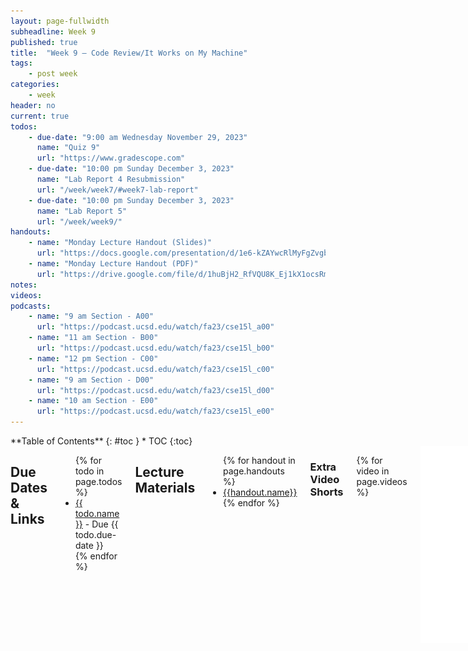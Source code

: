 ```yaml
---
layout: page-fullwidth
subheadline: Week 9
published: true
title:  "Week 9 – Code Review/It Works on My Machine"
tags:
    - post week
categories:
    - week
header: no
current: true
todos:
    - due-date: "9:00 am Wednesday November 29, 2023"
      name: "Quiz 9"
      url: "https://www.gradescope.com"
    - due-date: "10:00 pm Sunday December 3, 2023"
      name: "Lab Report 4 Resubmission"
      url: "/week/week7/#week7-lab-report"
    - due-date: "10:00 pm Sunday December 3, 2023"
      name: "Lab Report 5"
      url: "/week/week9/"
handouts:
    - name: "Monday Lecture Handout (Slides)"
      url: "https://docs.google.com/presentation/d/1e6-kZAYwcRlMyFgZvgbswwa-vyJ5I2m2_Rxnz3KW7cw/edit?usp=share_link"
    - name: "Monday Lecture Handout (PDF)"
      url: "https://drive.google.com/file/d/1huBjH2_RfVQU8K_Ej1kX1ocsRm_9HPNy/view?usp=share_link"
notes:
videos:
podcasts:
    - name: "9 am Section - A00"
      url: "https://podcast.ucsd.edu/watch/fa23/cse15l_a00"
    - name: "11 am Section - B00"
      url: "https://podcast.ucsd.edu/watch/fa23/cse15l_b00"
    - name: "12 pm Section - C00"
      url: "https://podcast.ucsd.edu/watch/fa23/cse15l_c00"
    - name: "9 am Section - D00"
      url: "https://podcast.ucsd.edu/watch/fa23/cse15l_d00"
    - name: "10 am Section - E00"
      url: "https://podcast.ucsd.edu/watch/fa23/cse15l_e00"
---
```


<div class="row">
<div class="medium-4 medium-push-8 columns" markdown="1">
<div class="panel radius fixed-toc"  data-options="sticky_on:large" markdown="1">
**Table of Contents**
{: #toc }
*  TOC
{:toc}
</div>
</div><!-- /.medium-4.columns -->

<div class="medium-8 medium-pull-4 columns" markdown="1">

## Due Dates & Links

<ul>
{% for todo in page.todos %}
<li><a href="{{ todo.url }}">{{ todo.name }}</a> - Due {{ todo.due-date }}</li>
{% endfor %}
</ul>

## Lecture Materials
<ul>
{% for handout in page.handouts %}
<li><a href="{{handout.url}}">{{handout.name}}</a></li>
{% endfor %}
</ul>

### Extra Video Shorts

{% for video in page.videos %}
<iframe width="560" height="315" src="{{video.url}}" title="YouTube video player" frameborder="0" allow="accelerometer; autoplay; clipboard-write; encrypted-media; gyroscope; picture-in-picture; web-share" allowfullscreen></iframe> 
{% endfor %}

### In-class notes
{% for note in page.notes %}
<li><a href="{{ note.url }}">{{ note.name }}</a></li>
<!-- <iframe src="{{ note.url }}/preview" width="640" height="480" allow="autoplay"></iframe> -->
{% endfor %}

### Links to Podcast
**Note:** Links will require you to log in as a UCSD student
<ul>
{% for link in page.podcasts %} 
<li><a href="{{link.url}}">{{link.name}}</a></li>
{% endfor %}
</ul>

## Lab Tasks
    
Discuss with your group:
    
![Image](../../images/fictional_map.png)
    
Write down your answers (and why you chose them!) in your group's shared doc.

In this lab, you will review another group's code to give feedback, find new
bugs, and learn from each other.

The overall plan for lab is:

1. You'll have 30 minutes to work towards completion of your grading script from
week 6, preparing it to be shared with another pair of students.
3. You will get a link to a repository from another group, download and work on
the code for 30-40 minutes.
3. Your pair will meet with the pair whose code you reviewed/are reviewing, and
you'll share feedback.
4. The feedback will be summarized as a pull request to your repository.

### Part 1 – Implementation Polishing

Make as much progress as you can on your grading script from [Week
6](../week6/#grading-script). Ask your lab tutor if you need help getting it
into a good state.

Don't worry about perfection; focus most on it being able to run and grade some
of the sample submissions.


When you're happy with it, have one partner make a **new** repository on Github
named `grader-review-<username>` where `<username>` is one of your usernames.

To do this, navigate to any GitHub page and click the `+` button in the top right corner, as seen on the screenshot below. A dropdown menu will appear, and you will click   `New repository`.

![Image](../../images/github_new_repo_dropdown.png)

From there, a page will pop up which allows you to set some attributes of your new repository. The only thing you need to change is the name, as seen in the following screenshot. You do not need to alter any other settings, and can press the green `Create repository` button at the bottom.

![Image](../../images/github_new_repo_page.png)

Now, we want this new repository to contain the version of your autograder that you want reviewed (This step
makes it so pull requests and issues will work in the last step later). To do that, you should navigate to your newly-created repository on GitHub. 

Currently, it should be empty. You should see something like the screenshot below. We want to import your grading script code (which should exist in some other GitHub repo) into this repository. Click the `Import code` button circled in red below.

![Image](../../images/import_code_to_new_repo.png)

After clicking the above button, a page will pop up which asks you for "Your old repository's clone URL". Here, you will paste the ***HTTPS*** url of the GitHub repository which contains your grading script to-be-reviewed. Click the green `Begin import` button and wait for your code to be transferred over.

![Image](../../images/import_github_code_page.png)

After the import is complete, navigate to the Settings page of this new repository and within the General page, under Features enable Issues

Before sharing, we should also make sure that it will work for others, and
doesn't only work on your machine! All too often it's easy to write programs
that run our own laptop, but when someone else clones our code, it doesn't work
on theirs. This leads to the dreaded _it works on my machine_:

![Image](../../images/works-my-machine.png)

We will standardize and say that *all the graders should run on `ieng6`*. So,
you should test your grader by logging into `ieng6`, cloning it, and running it
once there. If you get different behavior on a fresh clone on `ieng6` than when
you previously tested it, figure out what happened! Your lab tutor can probably
help, a few common issues are:

- Forgetting to add/commit a file (so someone who clones the repository doesn't
have it). Check that all the files you need are there on Github.
- Having Windows-specific commands in a file that is then run on Mac/Linux.
Check that classspaths use `:` and not the Windows-specific `;`
- Having differently-formatted files. Windows actually uses different newline
characters than Linux by default. Check out [this
article](https://blog.boot.dev/clean-code/line-breaks-vs-code-lf-vs-crlf/) for
more on that issue.


Once you see the script run like you expect on `ieng6`, your grading script is
ready to be reviewed! Your lab tutor will manage assigning those submissions
between groups for review.

### Part 2 – Initial Review

Your lab tutor will provide you with a link to a repository for another group.

Make a _fork_ of it, clone it, and complete the following tasks. For each,
document it in your notes file:

- Run their grader on all of the sample student submissions from week 6. How does their
output differ from yours? Do you think it's correct?
- Try running their submission on any additional submissions you designed during
week 6. If you didn't do that during week 6, do it now – design a student
submission that you think will cause interesting behavior on the grader you're
reviewing.
- Read all the code in their submission. Note down:
  - Things you liked about the code
  - Any lines of code you don't fully understand
  - If there were problems running the sample student submissions on their
  grader, what a likely fix would be. Feel free to try making the fix yourself to
  see if it would work!
  - New things you **learned** from reading their code
  - Suggestions for improving the code that don't change it's overall behavior,
  just its style, readability, or performance

**Write down** all of this feedback in the notes file. You'll go over it with
the other group next. Think about how to give any feedback about issues politely
and professionally.

In all of this communication, remember to be polite, professional, and focus on
giving detail and clear writing. A huge part of the job of a working software
professional or researcher is _accurately communicating about code and system
behavior_, and doing so in a way that is about the system and not about any
specific person.

Some tricks for this: avoid statements that reference the _author_ of the code,
frame negative feedback as possible improvements or ways your expectations were
violated, and take responsibility as the reviewer for anything you don't
understand.

Examples:

- Don't say “You made a mistake here: ...” Instead say “On line 10 for this
sample student submission I expect the condition to be true but it's false
because XYZ.”
- Don't say things like “It seems like you were rushing to finish...”. Instead
say “the script looks like it might be imcomplete – it works how I'd expect up
to line 22 and then doens't have any code to present the error messages”.
- Don't say “It seems like you don't know about...”, instead say “On line 10-12,
these 3 lines could be shortened into one line using `grep -r` instead of `find`
followed by `grep`: ....”
- Don't say “This code is slow...” Instead say “This grader took 10 seconds to
run for one submission. We think this is because... and if we change... it goes
down to 2 seconds.” If you think it's slow but don't know why, take
responsibility as the reviewer: “This grading script took 10 seconds which I
think is a long time. I can't figure out why, though.”
- Don't say “This conditional is ugly:...” Instead say “I find it easier to read
these conditions when they are written as .... because ...” If you don't have a
good explanation to put after the “because”, how do you know it's a good
suggestion?
- Don't say “You wrote lines 20-24 very confusingly.” Instead say “We had a lot
of trouble understanding lines 20-24. It would help us to work through an
example of how that part is supposed to work”

### Part 3 – Discussion and Pull Request

After you write this down, the lab leaders will help reorganize your groups so
you're talking to the group you reviewed (and who reviewed your code).

Go through the feedback you wrote down in the last step, and take notes on
clarifications and answers to questions you had.

Then, as appropriate, you should make **issues** and **pull requests** to one
another's repositories summarizing the feedback. Create these pull requests and
issues *together* with the other group, this will help everyone understand
what's written down.

Make an **issue** if there's a problem or improvement to make that *you aren't
sure how to fix*. Make sure to include the failure-inducing input, context, and
symptoms! They'll come back to this in a future week and need all that detail to
help understand and fix it. The Github instructions for making an issue are here:

[Creating an Issue](https://docs.github.com/en/issues/tracking-your-work-with-issues/creating-an-issue)

Make a **pull request** if you have direct code update suggestions for the other
group. A pull request is a **Github** concept for sharing code edits with
others.  To make a **pull request**, first make a fork of the repository you
want to submit the pull request to. Then, make the edits and commits you want to
make, and push them to your fork. Then the Github instructions for creating the
pull request are here:

[Making a Pull Request](https://docs.github.com/en/pull-requests/collaborating-with-pull-requests/proposing-changes-to-your-work-with-pull-requests/creating-a-pull-request)

Having an issue or pull request filed for your project is not a bad thing! In
the good cases, it means someone else out there in the world (or in your
company/institution) read your code, wants to help, and has something
constructive to say about it. Of course, you have control over the code, too, so
you don't have to accept their feedback as they wrote it. You can take it as
advice, ignore it, adapt it, put it off until later, and so on. But remember
that issues and pull requests are largely positive things – they are a sign that
your project has people paying attention to it, and they are a normal and common
part of managing a software system.

## Lab Report 5 {#week9-lab-report}

### Part 1 – Debugging Scenario

Design a debugging scenario, and write your report as a conversation on EdStem.
It should have:

1. The original post from a student with a screenshot showing a symptom and a
description of a guess at the bug/some sense of what the failure-inducing input
is. (Don't actually make the post! Just write the content that would go in such
a post)
2. A response from a TA asking a leading question or suggesting a command to try
(To be clear, you are *mimicking* a TA here.)
3. Another screenshot/terminal output showing what information the student got
from trying that, and a clear description of what the bug is.
4. At the end, all the information needed about the setup including:
  - The file & directory structure needed
  - The contents of each file *before* fixing the bug
  - The full command line (or lines) you ran to trigger the bug
  - A description of what to edit to fix the bug

You should actually set up and run the scenario from your screenshots. It should
involve at least **a Java file and a bash script**. Describing the bug should
involve reading some output at the terminal resulting from running one or more
commands. Design an error that produces more interesting output than a single
message about a syntax or unbound identifier error – showcase some interesting
wrong behavior! Feel free to set this up by cloning and breaking some existing
code like the grading script or code from class, or by designing something of
your own from scratch, etc.

### Part 2 – Reflection

In a couple of sentences, describe something you learned from your lab
experience in the second half of this quarter that you didn't know before. It
could be a technical topic we addressed specifically, something cool you found
out on your own building on labs, something you learned from a tutor or
classmate, and so on. It doesn't have to be specifically related to a lab
writeup, we just want to hear about cool things you learned!

### A Note on Grading at the End of the Quarter

We will try, but there **might not** be a resubmission window for lab report 5,
so do your best to be thorough, creative, and clear in your submission.
